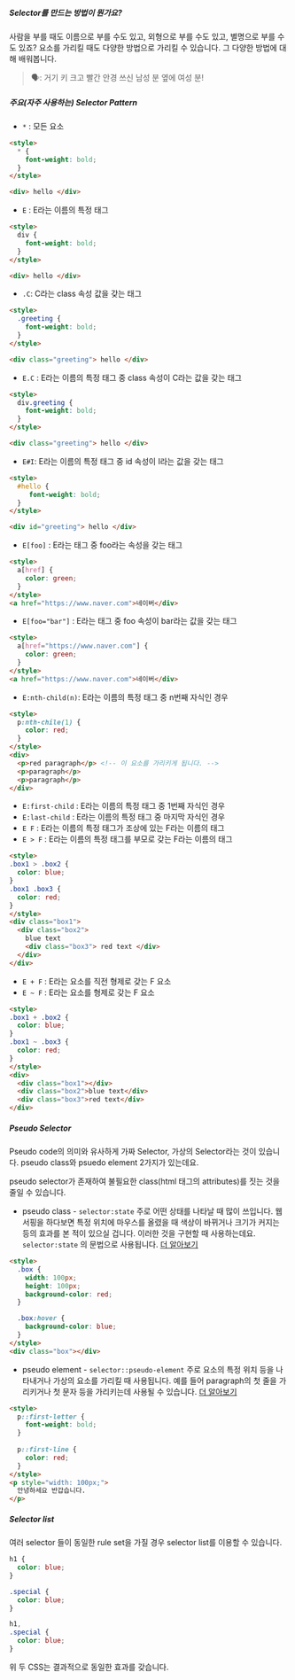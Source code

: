 ##### Selector를 만드는 방법이 뭔가요?
사람을 부를 때도 이름으로 부를 수도 있고, 외형으로 부를 수도 있고, 별명으로 부를 수도 있죠? 요소를 가리킬 때도 다양한 방법으로 가리킬 수 있습니다. 그 다양한 방법에 대해 배워봅니다.

> 🗣️: 거기 키 크고 빨간 안경 쓰신 남성 분 옆에 여성 분!

##### 주요(자주 사용하는) Selector Pattern
- `*` : 모든 요소
```html
<style>
  * {
    font-weight: bold;
  }
</style>

<div> hello </div>
```
- `E` : E라는 이름의 특정 태그 
```html
<style>
  div {
    font-weight: bold;
  }
</style>

<div> hello </div>
```
- `.C`: C라는 class 속성 값을 갖는 태그
```html
<style>
  .greeting {
    font-weight: bold;
  }
</style>

<div class="greeting"> hello </div>
```
- `E.C` : E라는 이름의 특정 태그 중 class 속성이 C라는 값을 갖는 태그
```html
<style>
  div.greeting {
    font-weight: bold;
  }
</style>

<div class="greeting"> hello </div>
```
- `E#I`: E라는 이름의 특정 태그 중 id 속성이 I라는 값을 갖는 태그
```html
<style>
  #hello {
	 font-weight: bold;
  }
</style>

<div id="greeting"> hello </div>
```
- `E[foo]` : E라는 태그 중 foo라는 속성을 갖는 태그
```html
<style>
  a[href] {
    color: green;
  }
</style>
<a href="https://www.naver.com">네이버</div>
```
- `E[foo="bar"]` : E라는 태그 중 foo 속성이 bar라는 값을 갖는 태그
```html
<style>
  a[href="https://www.naver.com"] {
    color: green;
  }
</style>
<a href="https://www.naver.com">네이버</div>
```
- `E:nth-child(n)`: E라는 이름의 특정 태그 중  n번째 자식인 경우
```html
<style>
  p:nth-chile(1) {
    color: red;
  }
</style>
<div>
  <p>red paragraph</p> <!-- 이 요소를 가리키게 됩니다. -->
  <p>paragraph</p>
  <p>paragraph</p>
</div>
```
- `E:first-child` : E라는 이름의 특정 태그 중  1번째 자식인 경우
- `E:last-child` : E라는 이름의 특정 태그 중  마지막 자식인 경우
- `E F` : E라는 이름의 특정 태그가 조상에 있는 F라는 이름의 태그
- `E > F` : E라는 이름의 특정 태그를 부모로 갖는 F라는 이름의 태그
```html
<style>
.box1 > .box2 {
  color: blue;
}
.box1 .box3 {
  color: red;
}
</style>
<div class="box1">
  <div class="box2">
    blue text 
    <div class="box3"> red text </div>
  </div>
</div>
```
- `E + F` : E라는 요소를 직전 형제로 갖는 F 요소
- `E ~ F` : E라는 요소를 형제로 갖는 F 요소
```html
<style>
.box1 + .box2 {
  color: blue;
}
.box1 ~ .box3 {
  color: red;
}
</style>
<div>
  <div class="box1"></div>
  <div class="box2">blue text</div>
  <div class="box3">red text</div>
</div>
```

##### Pseudo Selector
Pseudo code의 의미와 유사하게 가짜 Selector, 가상의 Selector라는 것이 있습니다.
pseudo class와 psuedo element 2가지가 있는데요. 

pseudo selector가 존재하여 불필요한 class(html 태그의 attributes)를 짓는 것을 줄일 수 있습니다. 

- pseudo class -  `selector:state`
주로 어떤 상태를 나타날 때 많이 쓰입니다. 웹 서핑을 하다보면 특정 위치에 마우스를 올렸을 때 색상이 바뀌거나 크기가 커지는 등의 효과를 본 적이 있으실 겁니다. 이러한 것을 구현할 때 사용하는데요. `selector:state` 의 문법으로 사용됩니다. [더 알아보기](https://developer.mozilla.org/en-US/docs/Web/CSS/Pseudo-classes)

```html
<style>
  .box {
    width: 100px;
    height: 100px;
    background-color: red;
  }

  .box:hover {
    background-color: blue;
  }
</style>
<div class="box"></div>
```

- pseudo element - `selector::pseudo-element`
주로 요소의 특정 위치 등을 나타내거나 가상의 요소를 가리킬 때 사용됩니다. 예를 들어 paragraph의 첫 줄을 가리키거나 첫 문자 등을 가리키는데 사용될 수 있습니다. [더 알아보기](https://developer.mozilla.org/en-US/docs/Web/CSS/Pseudo-elements)

```html
<style>
  p::first-letter {
    font-weight: bold;
  }
  
  p::first-line {
    color: red;
  }
</style>
<p style="width: 100px;">
  안녕하세요 반갑습니다.
</p>
```

##### Selector list
여러 selector 들이 동일한 rule set을 가질 경우 selector list를 이용할 수 있습니다.

```css
h1 {
  color: blue;
}

.special {
  color: blue;
}
```

```css
h1,
.special {
  color: blue;
}
```

위 두 CSS는 결과적으로 동일한 효과를 갖습니다.